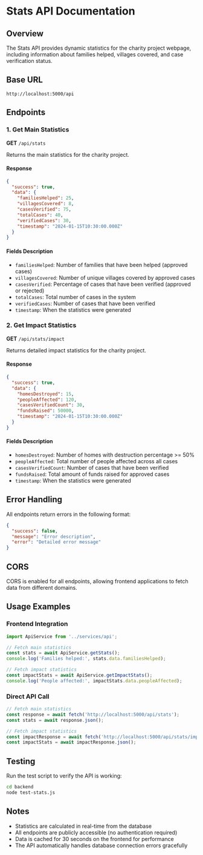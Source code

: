 # Stats API Documentation

## Overview
The Stats API provides dynamic statistics for the charity project webpage, including information about families helped, villages covered, and case verification status.

## Base URL
```
http://localhost:5000/api
```

## Endpoints

### 1. Get Main Statistics
**GET** `/api/stats`

Returns the main statistics for the charity project.

#### Response
```json
{
  "success": true,
  "data": {
    "familiesHelped": 25,
    "villagesCovered": 8,
    "casesVerified": 75,
    "totalCases": 40,
    "verifiedCases": 30,
    "timestamp": "2024-01-15T10:30:00.000Z"
  }
}
```

#### Fields Description
- `familiesHelped`: Number of families that have been helped (approved cases)
- `villagesCovered`: Number of unique villages covered by approved cases
- `casesVerified`: Percentage of cases that have been verified (approved or rejected)
- `totalCases`: Total number of cases in the system
- `verifiedCases`: Number of cases that have been verified
- `timestamp`: When the statistics were generated

### 2. Get Impact Statistics
**GET** `/api/stats/impact`

Returns detailed impact statistics for the charity project.

#### Response
```json
{
  "success": true,
  "data": {
    "homesDestroyed": 15,
    "peopleAffected": 120,
    "casesVerifiedCount": 30,
    "fundsRaised": 50000,
    "timestamp": "2024-01-15T10:30:00.000Z"
  }
}
```

#### Fields Description
- `homesDestroyed`: Number of homes with destruction percentage >= 50%
- `peopleAffected`: Total number of people affected across all cases
- `casesVerifiedCount`: Number of cases that have been verified
- `fundsRaised`: Total amount of funds raised for approved cases
- `timestamp`: When the statistics were generated

## Error Handling

All endpoints return errors in the following format:

```json
{
  "success": false,
  "message": "Error description",
  "error": "Detailed error message"
}
```

## CORS
CORS is enabled for all endpoints, allowing frontend applications to fetch data from different domains.

## Usage Examples

### Frontend Integration
```javascript
import ApiService from '../services/api';

// Fetch main statistics
const stats = await ApiService.getStats();
console.log('Families helped:', stats.data.familiesHelped);

// Fetch impact statistics
const impactStats = await ApiService.getImpactStats();
console.log('People affected:', impactStats.data.peopleAffected);
```

### Direct API Call
```javascript
// Fetch main statistics
const response = await fetch('http://localhost:5000/api/stats');
const stats = await response.json();

// Fetch impact statistics
const impactResponse = await fetch('http://localhost:5000/api/stats/impact');
const impactStats = await impactResponse.json();
```

## Testing
Run the test script to verify the API is working:
```bash
cd backend
node test-stats.js
```

## Notes
- Statistics are calculated in real-time from the database
- All endpoints are publicly accessible (no authentication required)
- Data is cached for 30 seconds on the frontend for performance
- The API automatically handles database connection errors gracefully
